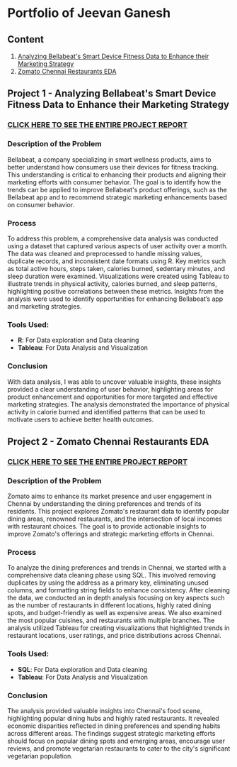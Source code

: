 # Portfolio of Jeevan Ganesh
## Content
1. [Analyzing Bellabeat's Smart Device Fitness Data to Enhance their Marketing Strategy](https://github.com/JeevanGaneshV/Portfolio-of-Jeevan-Ganesh/blob/main/README.md#project-1---analyzing-bellabeats-smart-device-fitness-data-to-enhance-their-marketing-strategy)
2. [Zomato Chennai Restaurants EDA](https://github.com/JeevanGaneshV/Portfolio-of-Jeevan-Ganesh/blob/main/README.md#project-2---zomato-chennai-restaurants-eda)



## Project 1 - Analyzing Bellabeat's Smart Device Fitness Data to Enhance their Marketing Strategy
### [**CLICK HERE TO SEE THE ENTIRE PROJECT REPORT**](https://github.com/JeevanGaneshV/Portfolio-of-Jeevan-Ganesh/blob/main/Project%201%20-%20%20Analyzing%20Smart%20Device%20Fitness%20Data%20to%20Enhance%20Bellabeat's%20Marketing%20Strategy/Analyzing%20Smart%20Device%20Fitness%20Data%20to%20Enhance%20Bellabeat's%20Marketing%20Strategy.md#project-1---analyzing-bellabeats-smart-device-fitness-data-to-enhance-their-marketing-strategy-report)

### Description of the Problem
Bellabeat, a company specializing in smart wellness products, aims to better understand how consumers use their devices for fitness tracking. This understanding is critical to enhancing their products and aligning their marketing efforts with consumer behavior. The goal is to identify how the trends can be applied to improve Bellabeat's product offerings, such as the Bellabeat app and to recommend strategic marketing enhancements based on consumer behavior.

### Process
To address this problem, a comprehensive data analysis was conducted using a dataset that captured various aspects of user activity over a month. The data was cleaned and preprocessed to handle missing values, duplicate records, and inconsistent date formats using R. Key metrics such as total active hours, steps taken, calories burned, sedentary minutes, and sleep duration were examined. Visualizations were created using Tableau to illustrate trends in physical activity, calories burned, and sleep patterns, highlighting positive correlations between these metrics. Insights from the analysis were used to identify opportunities for enhancing Bellabeat’s app and marketing strategies.

### **Tools Used:**
- **R**: For Data exploration and Data cleaning
- **Tableau**: For Data Analysis and Visualization

### Conclusion
With data analysis, I was able to uncover valuable insights, these insights provided a clear understanding of user behavior, highlighting areas for product enhancement and opportunities for more targeted and effective marketing strategies. The analysis demonstrated the importance of physical activity in calorie burned and identified patterns that can be used to motivate users to achieve better health outcomes.


## Project 2 - Zomato Chennai Restaurants EDA
### [**CLICK HERE TO SEE THE ENTIRE PROJECT REPORT**](https://github.com/JeevanGaneshV/Portfolio-of-Jeevan-Ganesh/blob/main/Project%202%20-%20Zomato%20Chennai%20Restaurants%20EDA/Zomato%20Chennai%20Restaurants%20EDA.md#project-2---zomato-chennai-restaurants-eda)

### Description of the Problem
Zomato aims to enhance its market presence and user engagement in Chennai by understanding the dining preferences and trends of its residents. This project explores Zomato's restaurant data to identify popular dining areas, renowned restaurants, and the intersection of local incomes with restaurant choices. The goal is to provide actionable insights to improve Zomato's offerings and strategic marketing efforts in Chennai.

### Process
To analyze the dining preferences and trends in Chennai, we started with a comprehensive data cleaning phase using SQL. This involved removing duplicates by using the address as a primary key, eliminating unused columns, and formatting string fields to enhance consistency. After cleaning the data, we conducted an in depth analysis focusing on key aspects such as the number of restaurants in different locations, highly rated dining spots, and budget-friendly as well as expensive areas. We also examined the most popular cuisines, and restaurants with multiple branches. The analysis utilized Tableau for creating visualizations that highlighted trends in restaurant locations, user ratings, and price distributions across Chennai. 

### **Tools Used:**
- **SQL**: For Data exploration and Data cleaning
- **Tableau**: For Data Analysis and Visualization

### Conclusion
The analysis provided valuable insights into Chennai's food scene, highlighting popular dining hubs and highly rated restaurants. It revealed economic disparities reflected in dining preferences and spending habits across different areas. The findings suggest strategic marketing efforts should focus on popular dining spots and emerging areas, encourage user reviews, and promote vegetarian restaurants to cater to the city's significant vegetarian population. 
